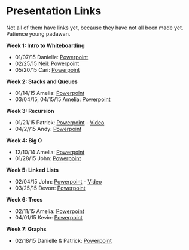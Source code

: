 # Presentation Links

Not all of them have links yet, because they have not all been made yet. Patience young padawan.


**Week 1: Intro to Whiteboarding**
- 01/07/15 Danielle: [Powerpoint](https://docs.google.com/presentation/d/1cSM01KiR6BrNnwIiODO6p3R32MspFiNHppCYOsoKAy4/edit#slide=id.p)
- 02/25/15 Neil: [Powerpoint](https://docs.google.com/presentation/d/1QTTZ1XigWEEL4T0xVSNI0QcmFcETUTQpOVPUYcxTt9k/edit?usp=sharing)
- 05/20/15 Cari: [Powerpoint](https://docs.google.com/presentation/d/1WfWaBmG0t-1EeY57-0MTYWaaXMPG1oegB6EZKBk_Vvs/edit?usp=sharing)

**Week 2: Stacks and Queues**
- 01/14/15 Amelia: [Powerpoint](https://docs.google.com/presentation/d/1IXc1fcIdf2kN4zckkPuwac7QiUG6owzotFuFmA7_dac/edit?usp=sharing)
- 03/04/15, 04/15/15 Amelia: [Powerpoint](https://docs.google.com/presentation/d/1g5ksDEMsPSmEzJcBsW4PqgZnL31HlyVz2pvl1jljHSk/edit?usp=sharing)

**Week 3: Recursion**
- 01/21/15 Patrick: [Powerpoint](https://www.dropbox.com/s/sz5kkyxt5rj4ann/Recursion%20Keynote.zip?dl=0) -  [Video](https://www.youtube.com/watch?v=VhlRKInWjkI&feature=youtu.be&t=59s)
- 04/2//15 Andy: [Powerpoint](https://github.com/acarl005/Recursion-Talk/tree/master/recursion%20lecture)

**Week 4: Big O**
- 12/10/14 Amelia: [Powerpoint](https://docs.google.com/presentation/d/1TmRtZTShtrOcRsdRdfpXXY671YhfhzjwdUc9AuPBIY4/edit?usp=sharing)
- 01/28/15 John: [Powerpoint](https://www.dropbox.com/s/in7y5y4u0v0tjym/john_big_o.pptx?dl=0)

**Week 5: Linked Lists**
- 02/04/15 John: [Powerpoint](https://www.dropbox.com/s/8pk9khuru83b3iv/lists.pdf?dl=0) - [Video](https://talks.devbootcamp.com/whiteboarding-and-algorithms-night-linked-lists-4-slash-4-slash-15)
- 03/25/15 Devon: [Powerpoint](https://drive.google.com/open?id=0B8A4oWYrleTrSmtFdVdCZzdHVnM&authuser=0)

**Week 6: Trees**
- 02/11/15 Amelia: [Powerpoint](https://docs.google.com/presentation/d/1KCL309jqfXTvIwt7VwIhiau70mGCKLB2mIQWjKVI_1A/edit?usp=sharing)
- 04/01/15 Kevin: [Powerpoint](https://docs.google.com/presentation/d/1HLLWUULE4hx2IWdQm6Ni7WLcgIeHJrm_Kh-_yYhJh-4/edit?usp=sharing)

**Week 7: Graphs**
- 02/18/15 Danielle & Patrick: [Powerpoint](https://docs.google.com/presentation/d/1RBpjIbORcNptwg_Cp4xCtIBz-tTTvXfo1IKGmj6fufI/edit?usp=sharing)
